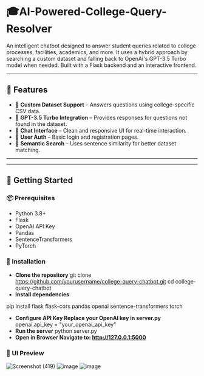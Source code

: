 # 🎓AI-Powered-College-Query-Resolver

An intelligent chatbot designed to answer student queries related to college processes, facilities, academics, and more. It uses a hybrid approach by searching a custom dataset and falling back to OpenAI's GPT-3.5 Turbo model when needed. Built with a Flask backend and an interactive frontend.

---

## 🔧 Features

- 📁 **Custom Dataset Support** – Answers questions using college-specific CSV data.
- 🤖 **GPT-3.5 Turbo Integration** – Provides responses for questions not found in the dataset.
- 💬 **Chat Interface** – Clean and responsive UI for real-time interaction.
- 👤 **User Auth** – Basic login and registration pages.
- 🧠 **Semantic Search** –  Uses sentence similarity for better dataset matching.
---

---

## 🚀 Getting Started

### 📦 Prerequisites

- Python 3.8+
- Flask
- OpenAI API Key
- Pandas
- SentenceTransformers 
- PyTorch

### 🔨 Installation

- **Clone the repository**
git clone https://github.com/yourusername/college-query-chatbot.git
cd college-query-chatbot
- **Install dependencies**

pip install flask flask-cors pandas openai sentence-transformers torch
- **Configure API Key Replace your OpenAI key in server.py**
openai.api_key = "your_openai_api_key"
- **Run the server**
python server.py
- **Open in Browser Navigate to: http://127.0.0.1:5000**

### 📸 UI Preview
![Screenshot (419)](https://github.com/user-attachments/assets/f668f942-e601-4042-94b8-0a34b63df9c6)
![image](https://github.com/user-attachments/assets/315b5eb8-7e3f-4eda-9b6a-be5e72c00a55)
![image](https://github.com/user-attachments/assets/6e7e9ab9-acc9-4d14-9093-8aa811e45d81)



